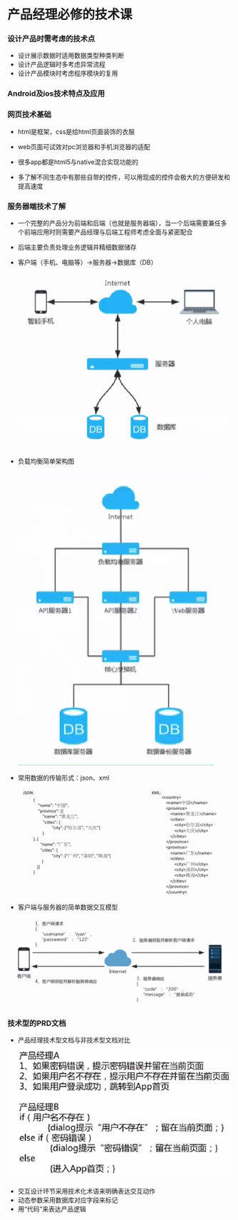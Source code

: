 # 产品经理必修的技术课

### 设计产品时需考虑的技术点

- 设计展示数据时适用数据类型种类判断
- 设计产品逻辑时多考虑异常流程
- 设计产品模块时考虑程序模块的复用

### Android及ios技术特点及应用

### 网页技术基础

- html是框架，css是给html页面装饰的衣服
- web页面可试效对pc浏览器和手机浏览器的适配

- 很多app都是html5与native混合实现功能的

- 多了解不同生态中有那些自带的控件，可以用现成的控件会极大的方便研发和提高速度

### 服务器端技术了解

- 一个完整的产品分为前端和后端（也就是服务器端），当一个后端需要兼任多个前端应用时则需要产品经理与后端工程师考虑全面与紧密配合

- 后端主要负责处理业务逻辑并精细数据储存

- 客户端（手机、电脑等）→服务器→数据库（DB）
  ![服务端客户端模型](image/服务端客户端模型.jpg)

- 负载均衡简单架构图

  ![负载均衡简单架构图](image/负载均衡简单架构图.jpg)

- 常用数据的传输形式：json、xml

  ![jason优于xml](image/jason优于xml.jpg)

- 客户端与服务器的简单数据交互模型

![客户端与服务器的简单数据交互模型](image/客户端与服务器的简单数据交互模型.jpg)

### 技术型的PRD文档

- 产品经理技术型文档与非技术型文档对比

![技术型prd与非技术型prd](image/技术型prd与非技术型prd.png)

- 交互设计环节采用技术化术语来明确表达交互动作
- 动态参数采用数据库对应字段来标记
- 用“代码”来表达产品逻辑




